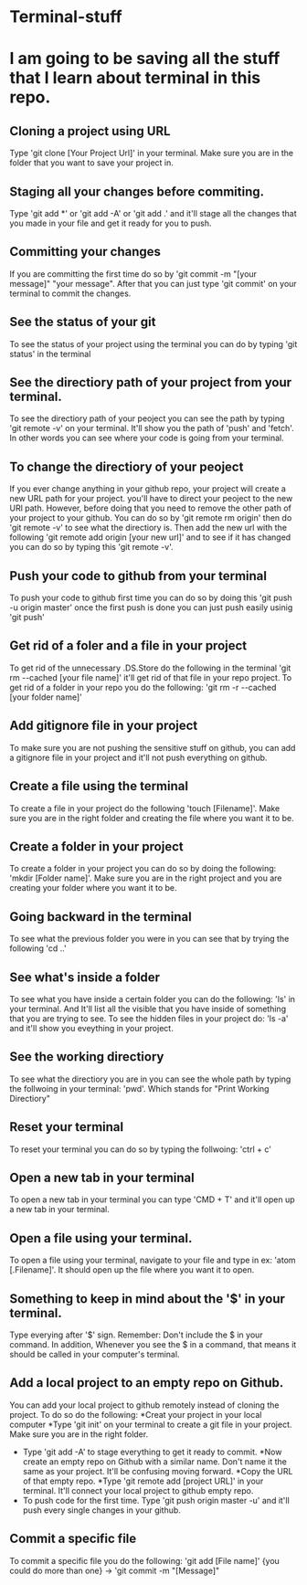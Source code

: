 # Terminal-stuff
# I am going to be saving all the stuff that I learn about terminal in this repo.

## Cloning a project using URL
Type 'git clone [Your Project Url]' in your terminal. Make sure you are in the folder that you want to save your project in. 

## Staging all your changes before commiting.
Type 'git add *' or 'git add -A' or 'git add .' and it'll stage all the changes that you made in your file and get it ready for you to push. 

## Committing your changes
If you are committing the first time do so by 'git commit -m "[your message]" "your message". After that you can just type 'git commit' on your terminal to commit the changes.

## See the status of your git
To see the status of your project using the terminal you can do by typing 'git status' in the terminal

## See the directiory path of your project from your terminal.
To see the directiory path of your peoject you can see the path by typing 'git remote -v' on your terminal. It'll show you the path of 'push' and 'fetch'. In other words you can see where your code is going from your terminal.

## To change the directiory of your peoject
If you ever change anything in your github repo, your project will create a new URL path for your project. you'll have to direct your peoject to the new URl path. However, before doing that you need to remove the other path of your project to your github. You can do so by 'git remote rm origin' then do 'git remote -v' to see what the directiory is. Then add the new url with the following 'git remote add origin [your new url]' and to see if it has changed you can do so by typing this 'git remote -v'.

## Push your code to github from your terminal
To push your code to github first time you can do so by doing this 'git push -u origin master' once the first push is done you can just push easily usinig 'git push'

## Get rid of a foler and a file in your project
To get rid of the unnecessary .DS.Store do the following in the terminal 'git rm --cached [your file name]' it'll get rid of that file in your repo project. 
To get rid of a folder in your repo you do the following: 'git rm -r --cached [your folder name]' 

## Add gitignore file in your project
To make sure you are not pushing the sensitive stuff on github, you can add a gitignore file in your project and it'll not push everything on github.

## Create a file using the terminal
To create a file in your project do the following 'touch [Filename]'. Make sure you are in the right folder and creating the file where you want it to be. 

## Create a folder in your project
To create a folder in your project you can do so by doing the following: 'mkdir [Folder name]'. Make sure you are in the right project and you are creating your folder where you want it to be. 

## Going backward in the terminal
To see what the previous folder you were in you can see that by trying the following 'cd ..'

## See what's inside a folder
To see what you have inside a certain folder you can do the following: 'ls' in your terminal. And It'll list all the visible that you have inside of something that you are trying to see. To see the hidden files in your project do: 'ls -a' and it'll show you eveything in your project.

## See the working directiory
To see what the directiory you are in you can see the whole path by typing the follwoing in your terminal: 'pwd'. Which stands for "Print Working Directiory"

## Reset your terminal
To reset your terminal you can do so by typing the follwoing: 'ctrl + c'

## Open a new tab in your terminal
To open a new tab in your terminal you can type 'CMD + T' and it'll open up a new tab in your terminal.

## Open a file using your terminal.
To open a file using your terminal, navigate to your file and type in ex: 'atom [.Filename]'. It should open up the file where you want it to open. 

## Something to keep in mind about the '$' in your terminal.
Type everying after '$' sign. Remember: Don't include the $ in your command. In addition, Whenever you see the $ in a command, that means it should be called in your computer's terminal.

## Add a local project to an empty repo on Github.
You can add your local project to github remotely instead of cloning the project. To do so do the following: 
*Creat your project in your local computer
*Type 'git init' on your terminal to create a git file in your project. Make sure you are in the right folder.
* Type 'git add -A' to stage everything to get it ready to commit.
*Now create an empty repo on Github with a similar name. Don't name it the same as your project. It'll be confusing moving forward.
*Copy the URL of that empty repo.
*Type 'git remote add [project URL]' in your terminal. It'll connect your local project to github empty repo.
* To push code for the first time. Type 'git push origin master -u' and it'll push every single changes in your github.

## Commit a specific file 
To commit a specific file you do the following: 'git add [File name]' {you could do more than one}  -> 'git commit -m "[Message]"





